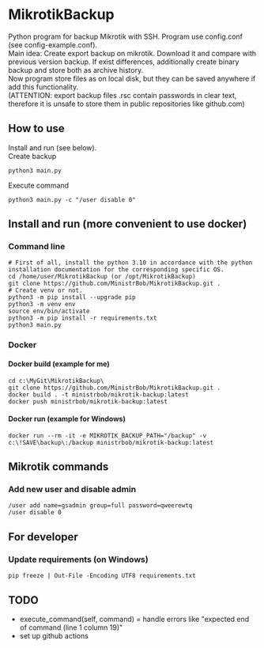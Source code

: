 # MikrotikBackup
Python program for backup Mikrotik with SSH. Program use config.conf (see config-example.conf).  
Main idea: Create export backup on mikrotik. Download it and compare with previous version backup. If exist differences, additionally create binary backup and store both as archive history.  
Now program store files as on local disk, but they can be saved anywhere if add this functionality.   
(ATTENTION: export backup files .rsc contain passwords in clear text, therefore it is unsafe to store them in public repositories like github.com)  

## How to use
Install and run (see below).  
Create backup   
```
python3 main.py
```
Execute command
```
python3 main.py -c "/user disable 0"
```

## Install and run (more convenient to use docker)
### Command line
```commandline
# First of all, install the python 3.10 in accordance with the python installation documentation for the corresponding specific OS.
cd /home/user/MikrotikBackup (or /opt/MikrotikBackup)
git clone https://github.com/MinistrBob/MikrotikBackup.git .
# Create venv or not.
python3 -m pip install --upgrade pip
python3 -m venv env
source env/bin/activate
python3 -m pip install -r requirements.txt
python3 main.py
```

### Docker
#### Docker build (example for me)
```commandline
cd c:\MyGit\MikrotikBackup\
git clone https://github.com/MinistrBob/MikrotikBackup.git .
docker build . -t ministrbob/mikrotik-backup:latest
docker push ministrbob/mikrotik-backup:latest
```
#### Docker run (example for Windows)
```commandline
docker run --rm -it -e MIKROTIK_BACKUP_PATH="/backup" -v c:\!SAVE\backup\:/backup ministrbob/mikrotik-backup:latest
```

## Mikrotik commands
### Add new user and disable admin
```commandline
/user add name=gsadmin group=full password=qweerewtq
/user disable 0
```

## For developer
### Update requirements (on Windows)
```
pip freeze | Out-File -Encoding UTF8 requirements.txt
```

## TODO
- execute_command(self, command) = handle errors like "expected end of command (line 1 column 19)"
- set up github actions 
